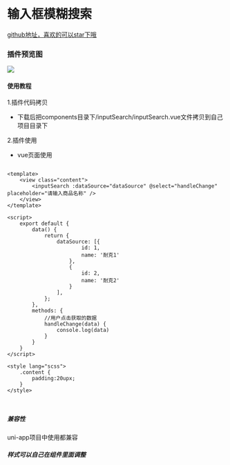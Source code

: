 # 输入框模糊搜索

[github地址，喜欢的可以star下哦](https://github.com/xiaowang1314/uniapp-plugin-collections/blob/master/markdowns/inputSearch.md)

### 插件预览图
![](https://github.com/xiaowang1314/u-validcode/blob/master/static/search.png)

#### 使用教程

1.插件代码拷贝

- 下载后把components目录下/inputSearch/inputSearch.vue文件拷贝到自己项目目录下
 
2.插件使用

- vue页面使用

```

<template>
	<view class="content">
		<inputSearch :dataSource="dataSource" @select="handleChange" placeholder="请输入商品名称" />
	</view>
</template>

<script>
	export default {
		data() {
			return {
				dataSource: [{
						id: 1,
						name: '耐克1'
					},
					{
						id: 2,
						name: '耐克2'
					}
				],
			};
		},
		methods: {
			//用户点击获取的数据
			handleChange(data) {
				console.log(data)
			}
		}
	}
</script>

<style lang="scss">
	.content {
		padding:20upx;
	}
</style>



```





##### 兼容性
uni-app项目中使用都兼容

##### 样式可以自己在组件里面调整